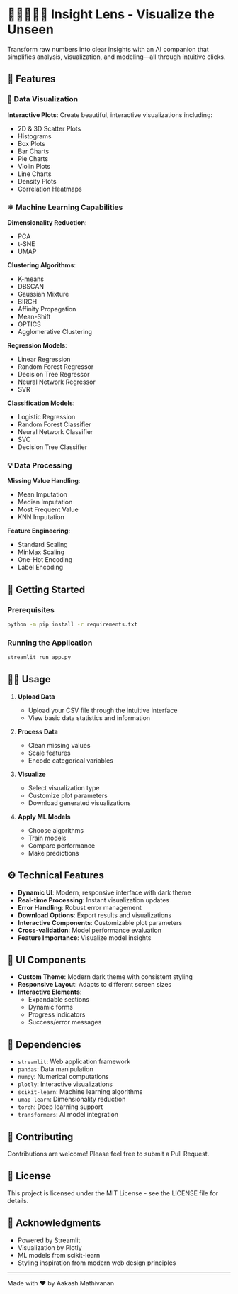# 🤖🧠🇦🇮👾 Insight Lens - Visualize the Unseen

Transform raw numbers into clear insights with an AI companion that simplifies analysis, visualization, and modeling—all through intuitive clicks.

## 🌟 Features

### 📶 Data Visualization
**Interactive Plots**: Create beautiful, interactive visualizations including:
-	2D & 3D Scatter Plots
-	Histograms
-	Box Plots
-	Bar Charts
-	Pie Charts
-	Violin Plots
-	Line Charts
-	Density Plots
-	Correlation Heatmaps

### ⚛ Machine Learning Capabilities
 **Dimensionality Reduction**:
-	PCA
-	t-SNE
-	UMAP

**Clustering Algorithms**:
-	K-means
-	DBSCAN
-	Gaussian Mixture
-	BIRCH
-	Affinity Propagation
-	Mean-Shift
-	OPTICS
-	Agglomerative Clustering

**Regression Models**:
-	Linear Regression
-	Random Forest Regressor
-	Decision Tree Regressor
-	Neural Network Regressor
-	SVR
  
**Classification Models**:
-	Logistic Regression
-	Random Forest Classifier
-	Neural Network Classifier
-	SVC
-	Decision Tree Classifier

### 💡 Data Processing
**Missing Value Handling**:
-	Mean Imputation
-	Median Imputation
-	Most Frequent Value
-	KNN Imputation

**Feature Engineering**:
-	Standard Scaling
-	MinMax Scaling
-	One-Hot Encoding
-	Label Encoding

## 🚀 Getting Started
### Prerequisites
```bash
python -m pip install -r requirements.txt
```

### Running the Application
```bash
streamlit run app.py
```
## 📍📍 Usage

1. **Upload Data**
   - Upload your CSV file through the intuitive interface
   - View basic data statistics and information

2. **Process Data**
   - Clean missing values
   - Scale features
   - Encode categorical variables

3. **Visualize**
   - Select visualization type
   - Customize plot parameters
   - Download generated visualizations

4. **Apply ML Models**
   - Choose algorithms
   - Train models
   - Compare performance
   - Make predictions

## ⚙️ Technical Features

- **Dynamic UI**: Modern, responsive interface with dark theme
- **Real-time Processing**: Instant visualization updates
- **Error Handling**: Robust error management
- **Download Options**: Export results and visualizations
- **Interactive Components**: Customizable plot parameters
- **Cross-validation**: Model performance evaluation
- **Feature Importance**: Visualize model insights

## 🎨 UI Components

- **Custom Theme**: Modern dark theme with consistent styling
- **Responsive Layout**: Adapts to different screen sizes
- **Interactive Elements**: 
  - Expandable sections
  - Dynamic forms
  - Progress indicators
  - Success/error messages

## 📝 Dependencies

- `streamlit`: Web application framework
- `pandas`: Data manipulation
- `numpy`: Numerical computations
- `plotly`: Interactive visualizations
- `scikit-learn`: Machine learning algorithms
- `umap-learn`: Dimensionality reduction
- `torch`: Deep learning support
- `transformers`: AI model integration

## 🤝 Contributing

Contributions are welcome! Please feel free to submit a Pull Request.

## 📄 License

This project is licensed under the MIT License - see the LICENSE file for details.

## 🌟 Acknowledgments

- Powered by Streamlit
- Visualization by Plotly
- ML models from scikit-learn
- Styling inspiration from modern web design principles

---
Made with ❤️ by Aakash Mathivanan




